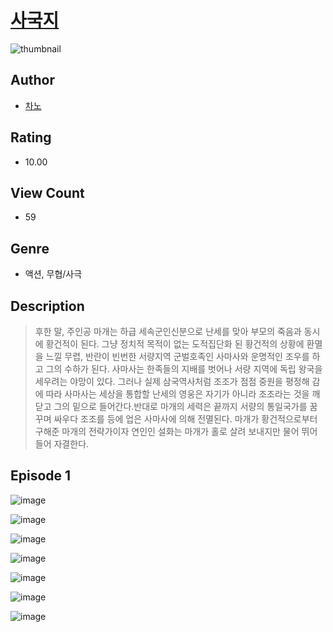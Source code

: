 # [사국지](https://comic.naver.com/challenge/list?titleId=811148)
![thumbnail](https://image-comic.pstatic.net/user_contents_data/challenge_comic/2023/05/25/366973/upload_3847028892470949169_480x623.jpeg)

## Author
- [차노](https://comic.naver.com/artistTitle?id=366973)

## Rating
- 10.00

## View Count
- 59

## Genre
- 액션, 무협/사극

## Description
> 후한 말, 주인공 마개는 하급 세속군인신분으로 난세를 맞아 부모의 죽음과 동시에 황건적이 된다. 그냥 정치적 목적이 없는 도적집단화 된 황건적의 상황에 환멸을 느낄 무렵, 반란이 빈번한 서량지역 군벌호족인 사마사와 운명적인 조우를 하고 그의 수하가 된다. 사마사는 한족들의 지배를 벗어나 서량 지역에 독립 왕국을 세우려는 야망이 있다. 그러나 실제 삼국역사처럼 조조가 점점 중원을 평정해 감에 따라 사마사는 세상을 통합할 난세의 영웅은 자기가 아니라 조조라는 것을 깨닫고 그의 밑으로 들어간다.반대로 마개의 세력은 끝까지 서량의 통일국가를 꿈꾸며 싸우다 조조를 등에 업은 사마사에 의해 전멸된다. 마개가 황건적으로부터 구해준 마개의 전략가이자 연인인 설화는 마개가 홀로 살려 보내지만 물어 뛰어들어 자결한다.


## Episode 1
![image](https://image-comic.pstatic.net/user_contents_data/challenge_comic/2023/05/25/366973/upload_3761404424538448482.jpeg)

![image](https://image-comic.pstatic.net/user_contents_data/challenge_comic/2023/05/25/366973/upload_7221865261445440057.jpeg)

![image](https://image-comic.pstatic.net/user_contents_data/challenge_comic/2023/05/25/366973/upload_7233965387697895472.jpeg)

![image](https://image-comic.pstatic.net/user_contents_data/challenge_comic/2023/05/25/366973/upload_3775535348048867379.jpeg)

![image](https://image-comic.pstatic.net/user_contents_data/challenge_comic/2023/05/25/366973/upload_4135256850686817333.jpeg)

![image](https://image-comic.pstatic.net/user_contents_data/challenge_comic/2023/05/25/366973/upload_7306017698104107320.jpeg)

![image](https://image-comic.pstatic.net/user_contents_data/challenge_comic/2023/05/25/366973/upload_4062635426193761328.jpeg)
